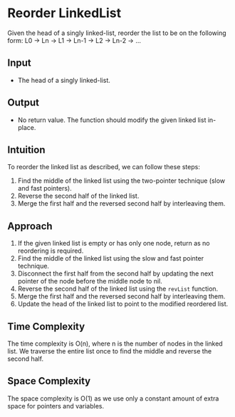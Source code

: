 # Reorder LinkedList 
Given the head of a singly linked-list, reorder the list to be on the following form: L0 → Ln → L1 → Ln-1 → L2 → Ln-2 → ...

## Input
- The head of a singly linked-list.

## Output
- No return value. The function should modify the given linked list in-place.

## Intuition
To reorder the linked list as described, we can follow these steps:
1. Find the middle of the linked list using the two-pointer technique (slow and fast pointers).
2. Reverse the second half of the linked list.
3. Merge the first half and the reversed second half by interleaving them.

## Approach
1. If the given linked list is empty or has only one node, return as no reordering is required.
2. Find the middle of the linked list using the slow and fast pointer technique.
3. Disconnect the first half from the second half by updating the next pointer of the node before the middle node to nil.
4. Reverse the second half of the linked list using the `revList` function.
5. Merge the first half and the reversed second half by interleaving them.
6. Update the head of the linked list to point to the modified reordered list.

## Time Complexity
The time complexity is O(n), where n is the number of nodes in the linked list. We traverse the entire list once to find the middle and reverse the second half.

## Space Complexity
The space complexity is O(1) as we use only a constant amount of extra space for pointers and variables.
